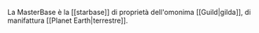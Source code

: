 La MasterBase è la [[starbase]] di proprietà dell'omonima [[Guild|gilda]], di manifattura [[Planet Earth|terrestre]].